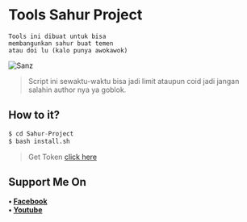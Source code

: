 # Tools Sahur Project
```
Tools ini dibuat untuk bisa
membangunkan sahur buat temen
atau doi lu (kalo punya awokawok)
```
![Sanz]()
> Script ini sewaktu-waktu bisa jadi limit ataupun coid jadi jangan salahin author nya ya goblok.
## How to it?
```python
$ cd Sahur-Project
$ bash install.sh
```
> Get Token [click here](https://cutt.ly/TokenSahurProject)
## Support Me On
<b>• [Facebook](https://m.facebook.com/dhasilva.junior.3)</b>
<br>
<b>• [Youtube](https://www.youtube.com/channel/UCLRXFyMN0L8yH9F-xxOd7Og)</b>
</br>
